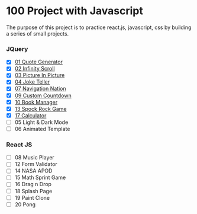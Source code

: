 # 100 Project with Javascript

The purpose of this project is to practice react.js, javascript, css by building a series of small projects.

### JQuery
- [X] [01 Quote Generator](https://github.com/krr0ption/frontend-practice/tree/main/qoute-generator)
- [X] [02 Infinity Scroll](https://github.com/Krr0ptioN/frontend-practice/tree/main/infinity-scroll)
- [X] [03 Picture In Picture](https://github.com/Krr0ptioN/frontend-practice/tree/main/picture-in-picture)
- [X] [04 Joke Teller](https://github.com/Krr0ptioN/frontend-practice/tree/main/joke-teller)
- [X] [07 Navigation Nation](https://github.com/Krr0ptioN/frontend-practice/tree/main/navigation-notion)
- [X] [09 Custom Countdown](https://github.com/Krr0ptioN/frontend-practice/tree/main/custom-countdown)
- [X] [10 Book Manager](https://github.com/Krr0ptioN/frontend-practice/tree/main/bookmark-manager)
- [X] [13 Spock Rock Game](https://github.com/Krr0ptioN/frontend-practice/tree/main/spock-rock-game)
- [X] [17 Calculator](https://github.com/Krr0ptioN/frontend-practice/tree/main/calculator)
- [ ] 05 Light & Dark Mode
- [ ] 06 Animated Template
### React JS
- [ ] 08 Music Player
- [ ] 12 Form Validator
- [ ] 14 NASA APOD
- [ ] 15 Math Sprint Game
- [ ] 16 Drag n Drop
- [ ] 18 Splash Page 
- [ ] 19 Paint Clone
- [ ] 20 Pong
